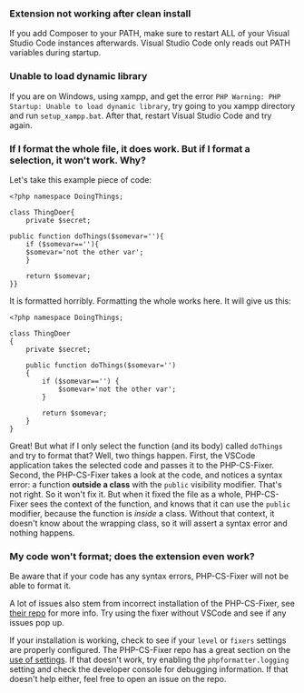 ### Extension not working after clean install

If you add Composer to your PATH, make sure to restart ALL of your Visual Studio Code instances afterwards. Visual Studio Code only reads out PATH variables during startup.

### Unable to load dynamic library

If you are on Windows, using xampp, and get the error `PHP Warning: PHP Startup: Unable to load dynamic library`, try going to you xampp directory and run `setup_xampp.bat`. After that, restart Visual Studio Code and try again.

### If I format the whole file, it does work. But if I format a selection, it won't work. Why?
Let's take this example piece of code:

	<?php namespace DoingThings;

	class ThingDoer{
	    private $secret;

	public function doThings($somevar=''){
	    if ($somevar==''){
		$somevar='not the other var';
	    }

	    return $somevar;
	}}

It is formatted horribly. Formatting the whole works here. It will give us this:

    <?php namespace DoingThings;

    class ThingDoer
    {
        private $secret;

        public function doThings($somevar='')
        {
            if ($somevar=='') {
                $somevar='not the other var';
            }

            return $somevar;
        }
    }

Great! But what if I only select the function (and its body) called `doThings` and try to format that? Well, two things happen. First, the VSCode application takes the selected code and passes it to the PHP-CS-Fixer. Second, the PHP-CS-Fixer takes a look at the code, and notices a syntax error: a function **outside a class** with the `public` visibility modifier. That's not right. So it won't fix it. But when it fixed the file as a whole, PHP-CS-Fixer sees the context of the function, and knows that it can use the `public` modifier, because the function is _inside_ a class. Without that context, it doesn't know about the wrapping class, so it will assert a syntax error and nothing happens.

### My code won't format; does the extension even work?
Be aware that if your code has any syntax errors, PHP-CS-Fixer will not be able to format it.

A lot of issues also stem from incorrect installation of the PHP-CS-Fixer, see [their repo](https://github.com/FriendsOfPHP/PHP-CS-Fixer#installation) for more info. Try using the fixer without VSCode and see if any issues pop up.

If your installation is working, check to see if your `level` or `fixers` settings are properly configured. The PHP-CS-Fixer repo has a great section on the [use of settings](https://github.com/FriendsOfPHP/PHP-CS-Fixer#usage). If that doesn't work, try enabling the `phpformatter.logging` setting and check the developer console for debugging information. If that doesn't help either, feel free to open an issue on the repo.